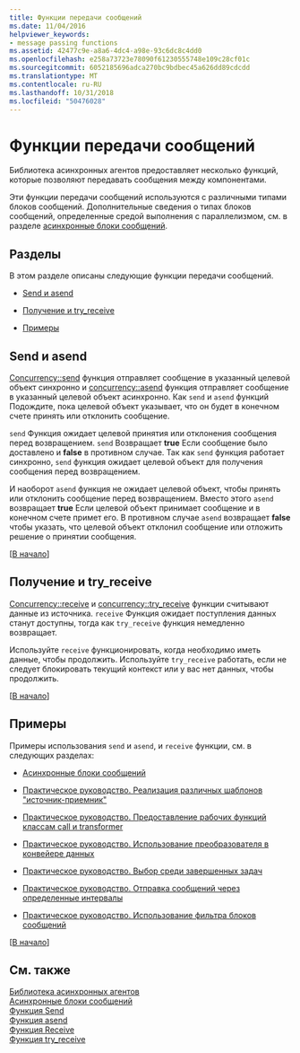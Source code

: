 ```yaml
---
title: Функции передачи сообщений
ms.date: 11/04/2016
helpviewer_keywords:
- message passing functions
ms.assetid: 42477c9e-a8a6-4dc4-a98e-93c6dc8c4dd0
ms.openlocfilehash: e258a73723e78090f61230555748e109c28cf01c
ms.sourcegitcommit: 6052185696adca270bc9bdbec45a626dd89cdcdd
ms.translationtype: MT
ms.contentlocale: ru-RU
ms.lasthandoff: 10/31/2018
ms.locfileid: "50476028"
---
```

# <a name="message-passing-functions"></a>Функции передачи сообщений

Библиотека асинхронных агентов предоставляет несколько функций, которые позволяют передавать сообщения между компонентами.

Эти функции передачи сообщений используются с различными типами блоков сообщений. Дополнительные сведения о типах блоков сообщений, определенные средой выполнения с параллелизмом, см. в разделе [асинхронные блоки сообщений](../../parallel/concrt/asynchronous-message-blocks.md).

##  <a name="top"></a> Разделы

В этом разделе описаны следующие функции передачи сообщений.

- [Send и asend](#send)

- [Получение и try_receive](#receive)

- [Примеры](#examples)

##  <a name="send"></a> Send и asend

[Concurrency::send](reference/concurrency-namespace-functions.md#send) функция отправляет сообщение в указанный целевой объект синхронно и [concurrency::asend](reference/concurrency-namespace-functions.md#asend) функция отправляет сообщение в указанный целевой объект асинхронно. Как `send` и `asend` функций Подождите, пока целевой объект указывает, что он будет в конечном счете принять или отклонить сообщение.

`send` Функция ожидает целевой принятия или отклонения сообщения перед возвращением. `send` Возвращает **true** Если сообщение было доставлено и **false** в противном случае. Так как `send` функция работает синхронно, `send` функция ожидает целевой объект для получения сообщения перед возвращением.

И наоборот `asend` функция не ожидает целевой объект, чтобы принять или отклонить сообщение перед возвращением. Вместо этого `asend` возвращает **true** Если целевой объект принимает сообщение и в конечном счете примет его. В противном случае `asend` возвращает **false** чтобы указать, что целевой объект отклонил сообщение или отложить решение о принятии сообщения.

[[В начало](#top)]

##  <a name="receive"></a> Получение и try_receive

[Concurrency::receive](reference/concurrency-namespace-functions.md#receive) и [concurrency::try_receive](reference/concurrency-namespace-functions.md#try_receive) функции считывают данные из источника. `receive` Функция ожидает поступления данных станут доступны, тогда как `try_receive` функция немедленно возвращает.

Используйте `receive` функционировать, когда необходимо иметь данные, чтобы продолжить. Используйте `try_receive` работать, если не следует блокировать текущий контекст или у вас нет данных, чтобы продолжить.

[[В начало](#top)]

##  <a name="examples"></a> Примеры

Примеры использования `send` и `asend`, и `receive` функции, см. в следующих разделах:

- [Асинхронные блоки сообщений](../../parallel/concrt/asynchronous-message-blocks.md)

- [Практическое руководство. Реализация различных шаблонов "источник-приемник"](../../parallel/concrt/how-to-implement-various-producer-consumer-patterns.md)

- [Практическое руководство. Предоставление рабочих функций классам call и transformer](../../parallel/concrt/how-to-provide-work-functions-to-the-call-and-transformer-classes.md)

- [Практическое руководство. Использование преобразователя в конвейере данных](../../parallel/concrt/how-to-use-transformer-in-a-data-pipeline.md)

- [Практическое руководство. Выбор среди завершенных задач](../../parallel/concrt/how-to-select-among-completed-tasks.md)

- [Практическое руководство. Отправка сообщений через определенные интервалы](../../parallel/concrt/how-to-send-a-message-at-a-regular-interval.md)

- [Практическое руководство. Использование фильтра блоков сообщений](../../parallel/concrt/how-to-use-a-message-block-filter.md)

[[В начало](#top)]

## <a name="see-also"></a>См. также

[Библиотека асинхронных агентов](../../parallel/concrt/asynchronous-agents-library.md)<br/>
[Асинхронные блоки сообщений](../../parallel/concrt/asynchronous-message-blocks.md)<br/>
[Функция Send](reference/concurrency-namespace-functions.md#send)<br/>
[Функция asend](reference/concurrency-namespace-functions.md#asend)<br/>
[Функция Receive](reference/concurrency-namespace-functions.md#receive)<br/>
[Функция try_receive](reference/concurrency-namespace-functions.md#try_receive)

